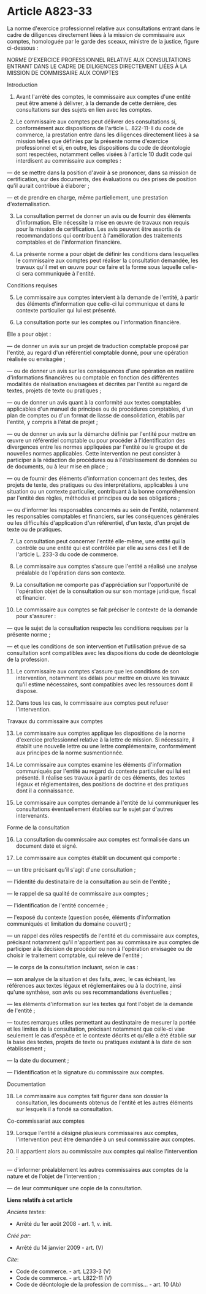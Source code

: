 # Article A823-33

La norme d'exercice professionnel relative aux consultations entrant dans le cadre de diligences directement liées à la
mission de commissaire aux comptes, homologuée par le garde des sceaux, ministre de la justice, figure ci-dessous : 

NORME D'EXERCICE PROFESSIONNEL RELATIVE AUX CONSULTATIONS ENTRANT DANS LE CADRE DE DILIGENCES DIRECTEMENT LIÉES À LA MISSION
DE COMMISSAIRE AUX COMPTES 

Introduction 

1. Avant l'arrêté des comptes, le commissaire aux comptes d'une entité peut être amené à délivrer, à la demande de cette
dernière, des consultations sur des sujets en lien avec les comptes. 

2. Le commissaire aux comptes peut délivrer des consultations si, conformément aux dispositions de l'article L. 822-11-II du
code de commerce, la prestation entre dans les diligences directement liées à sa mission telles que définies par la présente
norme d'exercice professionnel et si, en outre, les dispositions du code de déontologie sont respectées, notamment celles
visées à l'article 10 dudit code qui interdisent au commissaire aux comptes : 

― de se mettre dans la position d'avoir à se prononcer, dans sa mission de certification, sur des documents, des évaluations
ou des prises de position qu'il aurait contribué à élaborer ; 

― et de prendre en charge, même partiellement, une prestation d'externalisation. 

3. La consultation permet de donner un avis ou de fournir des éléments d'information. Elle nécessite la mise en œuvre de
travaux non requis pour la mission de certification. Les avis peuvent être assortis de recommandations qui contribuent à
l'amélioration des traitements comptables et de l'information financière. 

4. La présente norme a pour objet de définir les conditions dans lesquelles le commissaire aux comptes peut réaliser la
consultation demandée, les travaux qu'il met en œuvre pour ce faire et la forme sous laquelle celle-ci sera communiquée à
l'entité. 

Conditions requises 

5. Le commissaire aux comptes intervient à la demande de l'entité, à partir des éléments d'information que celle-ci lui
communique et dans le contexte particulier qui lui est présenté. 

6. La consultation porte sur les comptes ou l'information financière. 

Elle a pour objet : 

― de donner un avis sur un projet de traduction comptable proposé par l'entité, au regard d'un référentiel comptable donné,
pour une opération réalisée ou envisagée ; 

― ou de donner un avis sur les conséquences d'une opération en matière d'informations financières ou comptable en fonction
des différentes modalités de réalisation envisagées et décrites par l'entité au regard de textes, projets de texte ou
pratiques ; 

― ou de donner un avis quant à la conformité aux textes comptables applicables d'un manuel de principes ou de procédures
comptables, d'un plan de comptes ou d'un format de liasse de consolidation, établis par l'entité, y compris à l'état de
projet ; 

― ou de donner un avis sur la démarche définie par l'entité pour mettre en œuvre un référentiel comptable ou pour procéder à
l'identification des divergences entre les normes appliquées par l'entité ou le groupe et de nouvelles normes applicables.
Cette intervention ne peut consister à participer à la rédaction de procédures ou à l'établissement de données ou de
documents, ou à leur mise en place ; 

― ou de fournir des éléments d'information concernant des textes, des projets de texte, des pratiques ou des interprétations,
applicables à une situation ou un contexte particulier, contribuant à la bonne compréhension par l'entité des règles,
méthodes et principes ou de ses obligations ; 

― ou d'informer les responsables concernés au sein de l'entité, notamment les responsables comptables et financiers, sur les
conséquences générales ou les difficultés d'application d'un référentiel, d'un texte, d'un projet de texte ou de pratiques. 

7. La consultation peut concerner l'entité elle-même, une entité qui la contrôle ou une entité qui est contrôlée par elle au
sens des I et II de l'article L. 233-3 du code de commerce. 

8. Le commissaire aux comptes s'assure que l'entité a réalisé une analyse préalable de l'opération dans son contexte. 

9. La consultation ne comporte pas d'appréciation sur l'opportunité de l'opération objet de la consultation ou sur son
montage juridique, fiscal et financier. 

10. Le commissaire aux comptes se fait préciser le contexte de la demande pour s'assurer : 

― que le sujet de la consultation respecte les conditions requises par la présente norme ; 

― et que les conditions de son intervention et l'utilisation prévue de sa consultation sont compatibles avec les dispositions
du code de déontologie de la profession. 

11. Le commissaire aux comptes s'assure que les conditions de son intervention, notamment les délais pour mettre en œuvre les
travaux qu'il estime nécessaires, sont compatibles avec les ressources dont il dispose. 

12. Dans tous les cas, le commissaire aux comptes peut refuser l'intervention. 

Travaux du commissaire aux comptes 

13. Le commissaire aux comptes applique les dispositions de la norme d'exercice professionnel relative à la lettre de
mission. Si nécessaire, il établit une nouvelle lettre ou une lettre complémentaire, conformément aux principes de la norme
susmentionnée. 

14. Le commissaire aux comptes examine les éléments d'information communiqués par l'entité au regard du contexte particulier
qui lui est présenté. Il réalise ses travaux à partir de ces éléments, des textes légaux et réglementaires, des positions de
doctrine et des pratiques dont il a connaissance. 

15. Le commissaire aux comptes demande à l'entité de lui communiquer les consultations éventuellement établies sur le sujet
par d'autres intervenants. 

Forme de la consultation 

16. La consultation du commissaire aux comptes est formalisée dans un document daté et signé. 

17. Le commissaire aux comptes établit un document qui comporte : 

― un titre précisant qu'il s'agit d'une consultation ; 

― l'identité du destinataire de la consultation au sein de l'entité ; 

― le rappel de sa qualité de commissaire aux comptes ; 

― l'identification de l'entité concernée ; 

― l'exposé du contexte (question posée, éléments d'information communiqués et limitation du domaine couvert) ; 

― un rappel des rôles respectifs de l'entité et du commissaire aux comptes, précisant notamment qu'il n'appartient pas au
commissaire aux comptes de participer à la décision de procéder ou non à l'opération envisagée ou de choisir le traitement
comptable, qui relève de l'entité ; 

― le corps de la consultation incluant, selon le cas : 

― son analyse de la situation et des faits, avec, le cas échéant, les références aux textes légaux et réglementaires ou à la
doctrine, ainsi qu'une synthèse, son avis ou ses recommandations éventuelles ; 

― les éléments d'information sur les textes qui font l'objet de la demande de l'entité ; 

― toutes remarques utiles permettant au destinataire de mesurer la portée et les limites de la consultation, précisant
notamment que celle-ci vise seulement le cas d'espèce et le contexte décrits et qu'elle a été établie sur la base des textes,
projets de texte ou pratiques existant à la date de son établissement ; 

― la date du document ; 

― l'identification et la signature du commissaire aux comptes. 

Documentation 

18. Le commissaire aux comptes fait figurer dans son dossier la consultation, les documents obtenus de l'entité et les autres
éléments sur lesquels il a fondé sa consultation. 

Co-commissariat aux comptes 

19. Lorsque l'entité a désigné plusieurs commissaires aux comptes, l'intervention peut être demandée à un seul commissaire
aux comptes. 

20. Il appartient alors au commissaire aux comptes qui réalise l'intervention : 

― d'informer préalablement les autres commissaires aux comptes de la nature et de l'objet de l'intervention ; 

― de leur communiquer une copie de la consultation.

**Liens relatifs à cet article**

_Anciens textes_:

  - Arrêté du 1er août 2008 - art. 1, v. init.

_Créé par_:

  - Arrêté du 14 janvier 2009 - art. (V)

_Cite_:

  - Code de commerce. - art. L233-3 (V)
  - Code de commerce. - art. L822-11 (V)
  - Code de déontologie de la profession de commiss... - art. 10 (Ab)
